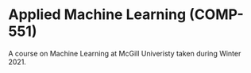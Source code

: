 # Applied Machine Learning (COMP-551)

A course on Machine Learning at McGill Univeristy taken during Winter 2021.
